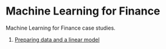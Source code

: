 # Machine Learning for Finance
Machine Learning for Finance case studies.

1. [Preparing data and a linear model](https://github.com/kbantoec/ml-fin/blob/main/linear_model.ipynb)